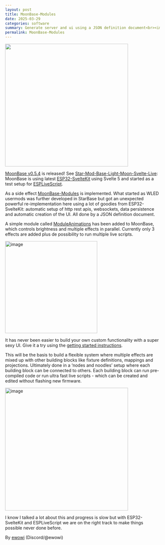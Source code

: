 ```yaml
---
layout: post
title: MoonBase-Modules
date: 2025-03-29
categories: software
summary: Generate server and ui using a JSON definition document<br><img width="100" src="https://github.com/user-attachments/assets/3384f3ba-b5e6-4993-9a8b-80c25878e176">
permalink: MoonBase-Modules
---
```


<img width="400" src="https://github.com/user-attachments/assets/3384f3ba-b5e6-4993-9a8b-80c25878e176"/>

[MoonBase v0.5.4](https://github.com/ewowi/MoonBase/releases/tag/v0.5.4) is released! See [Star-Mod-Base-Light-Moon-Svelte-Live](https://moonmodules.org/Star-Mod-Base-Light-Moon-Svelte-Live): MoonBase is using latest [ESP32-SvelteKit](https://github.com/theelims/ESP32-sveltekit) using Svelte 5 and started as a test setup for [ESPLiveScript](https://github.com/hpwit/ESPLiveScript.git). 

As a side effect [MoonBase-Modules](https://moonmodules.org/MoonLight/custom/modules/) is implemented. What started as WLED usermods was further developed in StarBase but got an unexpected powerful re-implementation here using a lot of goodies from ESP32-SvelteKit: automatic setup of http rest apis,  websockets, data persistence and automatic creation of the UI. All done by a JSON definition document. 

A simple module called [ModuleAnimations](https://moonmodules.org/MoonLight/custom/module/animations/) has been added to MoonBase, which controls brightness and multiple effects in parallel. Currently only 3 effects are added plus de possibility to run multiple live scripts.

<img width="300" alt="image" src="https://github.com/user-attachments/assets/022fde4d-9a3b-456c-ade5-e18219e5a5d5" />

It has never been easier to build your own custom functionality with a super sexy UI. Give it a try using the [getting started instructions](https://moonmodules.org/MoonLight/general/gettingstarted/). 

This will be the basis to build a flexible system where multiple effects are mixed up with other building blocks like fixture definitions, mappings and projections. Ultimately done in a ‘nodes and noodles’ setup where each building block can be connected to others. Each building block can run pre-compiled code or run ultra fast live scripts - which can be created and edited without flashing new firmware.

<img width="400" alt="image" src="https://github.com/user-attachments/assets/c73fd772-5353-4fdb-9cc1-147adc1e686b" />

I know I talked a lot about this and progress is slow but with ESP32-SvelteKit and ESPLiveScript we are on the right track to make things possible never done before.

By [ewowi](https://github.com/ewowi)
(Discord/@ewowi)
